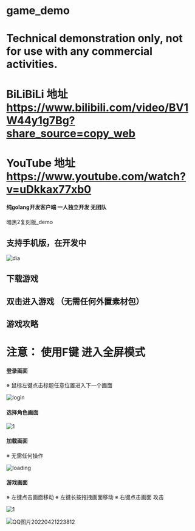 # game_demo

# Technical demonstration only, not for use with any commercial activities.

# BiLiBiLi 地址 https://www.bilibili.com/video/BV1W44y1g7Bg?share_source=copy_web

# YouTube  地址 https://www.youtube.com/watch?v=uDkkax77xb0

#### 纯golang开发客户端 一人独立开发 无团队
暗黑2复刻版_demo
## 支持手机版，在开发中

![dia](https://user-images.githubusercontent.com/22612129/164470870-e3ab0537-977a-470a-9506-3bc43bae3eda.jpg)


## 下载游戏

## 双击进入游戏 （无需任何外置素材包）

## 游戏攻略

# 注意： 使用F键 进入全屏模式

#### 登录画面     
※ 鼠标左键点击标题任意位置进入下一个画面

![login](https://user-images.githubusercontent.com/22612129/162598939-3f4475ae-5911-4add-9965-a46270ed2540.png)

#### 选择角色画面 

![1](https://user-images.githubusercontent.com/22612129/163962707-11c8b22a-fc68-4210-84e0-2bac2187afeb.png)


#### 加载画面     
※ 无需任何操作

![loading](https://user-images.githubusercontent.com/22612129/162599020-5f1b9c8f-14e7-4974-a8da-f02702fbb143.png)

#### 游戏画面     
※ 左键点击画面移动
※ 左键长按拖拽画面移动
※ 右键点击画面 攻击

![1](https://user-images.githubusercontent.com/22612129/163896405-e20cd657-78f6-4f0c-800d-6307a78b5655.png)

![QQ图片20220421223812](https://user-images.githubusercontent.com/22612129/164470915-da98308b-9a14-48c4-bd79-c0cd1bd1c1a9.png)






